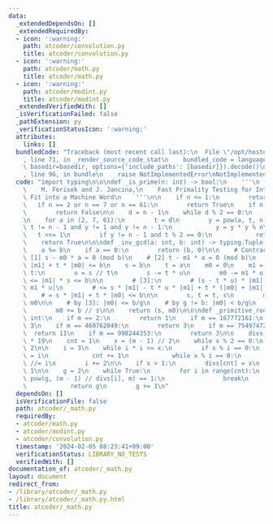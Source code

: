 ```yaml
---
data:
  _extendedDependsOn: []
  _extendedRequiredBy:
  - icon: ':warning:'
    path: atcoder/convolution.py
    title: atcoder/convolution.py
  - icon: ':warning:'
    path: atcoder/math.py
    title: atcoder/math.py
  - icon: ':warning:'
    path: atcoder/modint.py
    title: atcoder/modint.py
  _extendedVerifiedWith: []
  _isVerificationFailed: false
  _pathExtension: py
  _verificationStatusIcon: ':warning:'
  attributes:
    links: []
  bundledCode: "Traceback (most recent call last):\n  File \"/opt/hostedtoolcache/PyPy/3.10.13/x64/lib/pypy3.10/site-packages/onlinejudge_verify/documentation/build.py\"\
    , line 71, in _render_source_code_stat\n    bundled_code = language.bundle(stat.path,\
    \ basedir=basedir, options={'include_paths': [basedir]}).decode()\n  File \"/opt/hostedtoolcache/PyPy/3.10.13/x64/lib/pypy3.10/site-packages/onlinejudge_verify/languages/python.py\"\
    , line 96, in bundle\n    raise NotImplementedError\nNotImplementedError\n"
  code: "import typing\n\n\ndef _is_prime(n: int) -> bool:\n    '''\n    Reference:\n\
    \    M. Forisek and J. Jancina,\n    Fast Primality Testing for Integers That\
    \ Fit into a Machine Word\n    '''\n\n    if n <= 1:\n        return False\n \
    \   if n == 2 or n == 7 or n == 61:\n        return True\n    if n % 2 == 0:\n\
    \        return False\n\n    d = n - 1\n    while d % 2 == 0:\n        d //= 2\n\
    \n    for a in (2, 7, 61):\n        t = d\n        y = pow(a, t, n)\n        while\
    \ t != n - 1 and y != 1 and y != n - 1:\n            y = y * y % n\n         \
    \   t <<= 1\n        if y != n - 1 and t % 2 == 0:\n            return False\n\
    \    return True\n\n\ndef _inv_gcd(a: int, b: int) -> typing.Tuple[int, int]:\n\
    \    a %= b\n    if a == 0:\n        return (b, 0)\n\n    # Contracts:\n    #\
    \ [1] s - m0 * a = 0 (mod b)\n    # [2] t - m1 * a = 0 (mod b)\n    # [3] s *\
    \ |m1| + t * |m0| <= b\n    s = b\n    t = a\n    m0 = 0\n    m1 = 1\n\n    while\
    \ t:\n        u = s // t\n        s -= t * u\n        m0 -= m1 * u  # |m1 * u|\
    \ <= |m1| * s <= b\n\n        # [3]:\n        # (s - t * u) * |m1| + t * |m0 -\
    \ m1 * u|\n        # <= s * |m1| - t * u * |m1| + t * (|m0| + |m1| * u)\n    \
    \    # = s * |m1| + t * |m0| <= b\n\n        s, t = t, s\n        m0, m1 = m1,\
    \ m0\n\n    # by [3]: |m0| <= b/g\n    # by g != b: |m0| < b/g\n    if m0 < 0:\n\
    \        m0 += b // s\n\n    return (s, m0)\n\n\ndef _primitive_root(m: int) ->\
    \ int:\n    if m == 2:\n        return 1\n    if m == 167772161:\n        return\
    \ 3\n    if m == 469762049:\n        return 3\n    if m == 754974721:\n      \
    \  return 11\n    if m == 998244353:\n        return 3\n\n    divs = [2] + [0]\
    \ * 19\n    cnt = 1\n    x = (m - 1) // 2\n    while x % 2 == 0:\n        x //=\
    \ 2\n\n    i = 3\n    while i * i <= x:\n        if x % i == 0:\n            divs[cnt]\
    \ = i\n            cnt += 1\n            while x % i == 0:\n                x\
    \ //= i\n        i += 2\n\n    if x > 1:\n        divs[cnt] = x\n        cnt +=\
    \ 1\n\n    g = 2\n    while True:\n        for i in range(cnt):\n            if\
    \ pow(g, (m - 1) // divs[i], m) == 1:\n                break\n        else:\n\
    \            return g\n        g += 1\n"
  dependsOn: []
  isVerificationFile: false
  path: atcoder/_math.py
  requiredBy:
  - atcoder/math.py
  - atcoder/modint.py
  - atcoder/convolution.py
  timestamp: '2024-02-05 08:23:41+09:00'
  verificationStatus: LIBRARY_NO_TESTS
  verifiedWith: []
documentation_of: atcoder/_math.py
layout: document
redirect_from:
- /library/atcoder/_math.py
- /library/atcoder/_math.py.html
title: atcoder/_math.py
---
```

